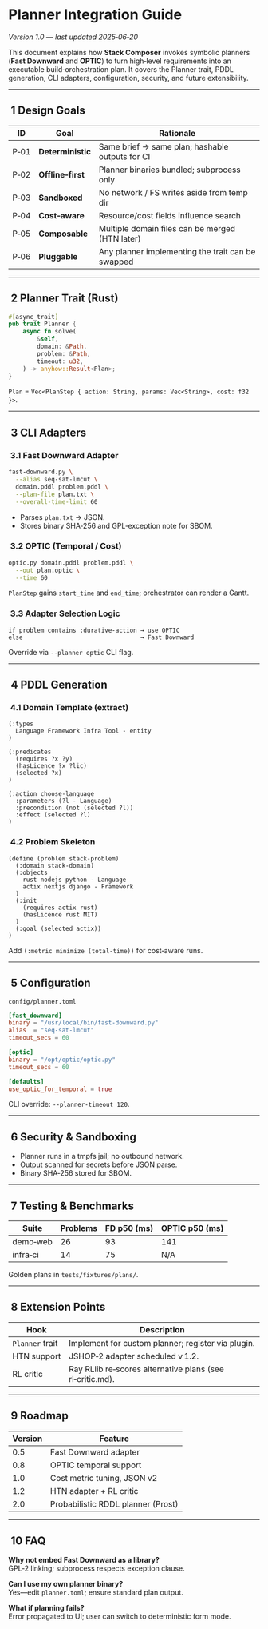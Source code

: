 # Planner Integration Guide

_Version 1.0 — last updated 2025‑06‑20_

This document explains how **Stack Composer** invokes symbolic planners (**Fast Downward** and **OPTIC**) to turn high‑level requirements into an executable build‑orchestration plan. It covers the Planner trait, PDDL generation, CLI adapters, configuration, security, and future extensibility.

---

##  1 Design Goals

| ID   | Goal              | Rationale                                         |
| ---- | ----------------- | ------------------------------------------------- |
| P‑01 | **Deterministic** | Same brief → same plan; hashable outputs for CI   |
| P‑02 | **Offline‑first** | Planner binaries bundled; subprocess only         |
| P‑03 | **Sandboxed**     | No network / FS writes aside from temp dir        |
| P‑04 | **Cost‑aware**    | Resource/cost fields influence search             |
| P‑05 | **Composable**    | Multiple domain files can be merged (HTN later)   |
| P‑06 | **Pluggable**     | Any planner implementing the trait can be swapped |

---

##  2 Planner Trait (Rust)

```rust
#[async_trait]
pub trait Planner {
    async fn solve(
        &self,
        domain: &Path,
        problem: &Path,
        timeout: u32,
    ) -> anyhow::Result<Plan>;
}
```

`Plan` = `Vec<PlanStep { action: String, params: Vec<String>, cost: f32 }>`.

---

##  3 CLI Adapters

###  3.1 Fast Downward Adapter

```bash
fast-downward.py \
  --alias seq-sat-lmcut \
  domain.pddl problem.pddl \
  --plan-file plan.txt \
  --overall-time-limit 60
```

- Parses `plan.txt` → JSON.
- Stores binary SHA‑256 and GPL‑exception note for SBOM.

###  3.2 OPTIC (Temporal / Cost)

```bash
optic.py domain.pddl problem.pddl \
  --out plan.optic \
  --time 60
```

`PlanStep` gains `start_time` and `end_time`; orchestrator can render a Gantt.

###  3.3 Adapter Selection Logic

```text
if problem contains :durative-action → use OPTIC
else                                 → Fast Downward
```

Override via `--planner optic` CLI flag.

---

##  4 PDDL Generation

###  4.1 Domain Template (extract)

```pddl
(:types
  Language Framework Infra Tool - entity
)

(:predicates
  (requires ?x ?y)
  (hasLicence ?x ?lic)
  (selected ?x)
)

(:action choose-language
  :parameters (?l - Language)
  :precondition (not (selected ?l))
  :effect (selected ?l)
)
```

###  4.2 Problem Skeleton

```pddl
(define (problem stack-problem)
  (:domain stack-domain)
  (:objects
    rust nodejs python - Language
    actix nextjs django - Framework
  )
  (:init
    (requires actix rust)
    (hasLicence rust MIT)
  )
  (:goal (selected actix))
)
```

Add `(:metric minimize (total-time))` for cost‑aware runs.

---

##  5 Configuration

`config/planner.toml`

```toml
[fast_downward]
binary = "/usr/local/bin/fast-downward.py"
alias  = "seq-sat-lmcut"
timeout_secs = 60

[optic]
binary = "/opt/optic/optic.py"
timeout_secs = 60

[defaults]
use_optic_for_temporal = true
```

CLI override: `--planner-timeout 120`.

---

##  6 Security & Sandboxing

- Planner runs in a tmpfs jail; no outbound network.
- Output scanned for secrets before JSON parse.
- Binary SHA‑256 stored for SBOM.

---

##  7 Testing & Benchmarks

| Suite    | Problems | FD p50 (ms) | OPTIC p50 (ms) |
| -------- | -------- | ----------- | -------------- |
| demo‑web | 26       | 93          | 141            |
| infra‑ci | 14       | 75          | N/A            |

Golden plans in `tests/fixtures/plans/`.

---

##  8 Extension Points

| Hook            | Description                                               |
| --------------- | --------------------------------------------------------- |
| `Planner` trait | Implement for custom planner; register via plugin.        |
| HTN support     | JSHOP‑2 adapter scheduled v 1.2.                          |
| RL critic       | Ray RLlib re‑scores alternative plans (see rl‑critic.md). |

---

##  9 Roadmap

| Version | Feature                            |
| ------- | ---------------------------------- |
| 0.5     | Fast Downward adapter              |
| 0.8     | OPTIC temporal support             |
| 1.0     | Cost metric tuning, JSON v2        |
| 1.2     | HTN adapter + RL critic            |
| 2.0     | Probabilistic RDDL planner (Prost) |

---

##  10 FAQ

**Why not embed Fast Downward as a library?**  
GPL‑2 linking; subprocess respects exception clause.

**Can I use my own planner binary?**  
Yes—edit `planner.toml`; ensure standard plan output.

**What if planning fails?**  
Error propagated to UI; user can switch to deterministic form mode.
